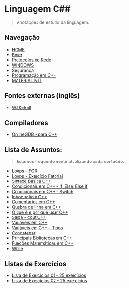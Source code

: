 # Linguagem C##
> Anotações de estudo da linguagem.

## Navegação
- [HOME](https://github.com/andrenevares/materiais/blob/master/readme.md)
- [Rede](https://github.com/andrenevares/materiais/blob/master/redes.md)
- [Protocolos de Rede](https://github.com/andrenevares/materiais/blob/master/protocolos-de-rede.md)
- [WINDOWS](https://github.com/andrenevares/materiais/blob/master/resumos-windows.md)
- [Segurança](https://github.com/andrenevares/materiais/blob/master/seguranca.md)
- [Programação em C++](https://github.com/andrenevares/andrenevares/blob/master/linguagemC%2B%2B/readme.md)
- [MATERIAL MIT]()


## Fontes externas (inglês)
- [W3Scholl](https://www.w3schools.com/cpp/cpp_intro.asp)

## Compiladores
- [OnlineGDB - para C++](https://www.onlinegdb.com/online_c++_compiler)

## Lista de Assuntos: 
> Estamos frequentemente atualizando cada conteúdo.
- [Loops - FOR](https://github.com/andrenevares/andrenevares/blob/master/linguagem_C%2B%2B/porAssunto/for_em_cpp.md)
- [Loops - Exercício Fatorial](https://github.com/andrenevares/andrenevares/blob/master/linguagem_C%2B%2B/porAssunto/loop_exercicio_fatorial.md)
- [Sintaxe Básica C++](https://github.com/andrenevares/andrenevares/blob/master/linguagemC%2B%2B/porAssunto/sintaxeBasicaC%2B%2B.md)
- [Condicionais em C++ - If, Else, Else if](https://github.com/andrenevares/andrenevares/blob/master/linguagemC++/porAssunto/estruturasCondicionaisC++.md)
- [Condicionais em C++ - Switch](https://github.com/andrenevares/andrenevares/blob/master/linguagemC%2B%2B/porAssunto/estruturasCondicionaisC%2B%2BSwitch.md)
- [Introdução a C++](https://github.com/andrenevares/andrenevares/blob/master/linguagemC%2B%2B/porAssunto/oqueEhC%2B%2B.md)
- [Comentários em C++](https://github.com/andrenevares/andrenevares/blob/master/linguagemC%2B%2B/porAssunto/comentariosEmC%2B%2B.md)
- [Quebra de linha em C++](https://github.com/andrenevares/andrenevares/blob/master/linguagemC++/porAssunto/quebrarLinhac++.md)
- [O que é e por que usar C++](https://github.com/andrenevares/andrenevares/blob/master/linguagemC++/porAssunto/oqueEhC++.md)
- [Saída - cout C++](https://github.com/andrenevares/andrenevares/blob/master/linguagemC%2B%2B/porAssunto/saidaEmC%2B%2B.md)
- [Variáveis em C++](https://github.com/andrenevares/andrenevares/blob/master/linguagemC%2B%2B/porAssunto/variaveisC%2B%2B.md)
- [Variáveis em C++ - Tipos](https://github.com/andrenevares/andrenevares/blob/master/linguagemC++/porAssunto/variaveisEmC++Tipos.md)
- [Concatenar](https://github.com/andrenevares/andrenevares/blob/master/linguagemC%2B%2B/porAssunto/concatenar.md)
- [Principais Bibliotecas em C++](https://github.com/andrenevares/andrenevares/blob/master/linguagemC++/porAssunto/principaisBibliotecasC++.md)
- [Funções Matemáticas em C++](https://github.com/andrenevares/andrenevares/blob/master/linguagemC%2B%2B/porAssunto/funcoesMatematicasC%2B%2B.md)
- [While](https://github.com/andrenevares/andrenevares/blob/master/linguagem_C%2B%2B/porAssunto/while.md)
## Listas de Exercícios 
- [Lista de Exercícios 01 - 25 exercícios](https://github.com/andrenevares/andrenevares/blob/master/linguagemC%2B%2B/listasDeExercicios/lista01.md)
- [Lista de Exercícios 02 - 25 exercícios](https://github.com/andrenevares/andrenevares/blob/master/linguagemC%2B%2B/listasDeExercicios/lista02.md)
